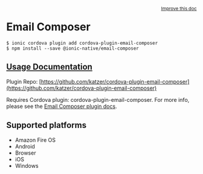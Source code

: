 <a style="float:right;font-size:12px;" href="http://github.com/ionic-team/ionic-native/edit/master/src/@ionic-native/plugins/email-composer/index.ts#L45">
  Improve this doc
</a>

# Email Composer

```
$ ionic cordova plugin add cordova-plugin-email-composer
$ npm install --save @ionic-native/email-composer
```

## [Usage Documentation](https://ionicframework.com/docs/native/email-composer/)

Plugin Repo: [https://github.com/katzer/cordova-plugin-email-composer](https://github.com/katzer/cordova-plugin-email-composer)

Requires Cordova plugin: cordova-plugin-email-composer. For more info, please see the [Email Composer plugin docs](https://github.com/hypery2k/cordova-email-plugin).

## Supported platforms
- Amazon Fire OS
- Android
- Browser
- iOS
- Windows



